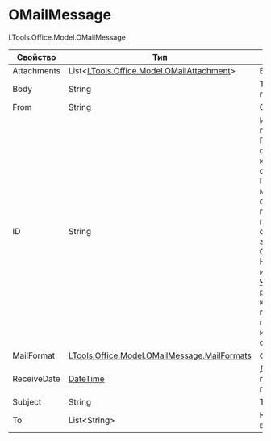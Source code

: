 # OMailMessage

LTools.Office.Model.OMailMessage

| Свойство    | Тип                                                             | Описание             |
| ----------- | --------------------------------------------------------------- | -------------------- |
| Attachments | List<[LTools.Office.Model.OMailAttachment](omailattachment.md)> | Вложения             |
| Body        | String                                                          | Текст тела письма    |
| From        | String                                                          | От кого              |
| ID          | String                                                          | Идентификатор письма. Позволяет обратиться к конкретному сообщению. Получить ID можно при считывании писем с помощью соответствующих элементов Студии. Например, при использовании [**Чтения почты**](https://docs.primo-rpa.ru/primo-rpa/g_elements/osnovnye-elementy/els_outlook/el_outlook_readmail), в результате которого мы получаем список писем, у каждого из которых есть свой ID |
| MailFormat  | [LTools.Office.Model.OMailMessage.MailFormats](mailformats.md)  | Формат письма        |
| ReceiveDate | [DateTime](https://learn.microsoft.com/ru-ru/dotnet/api/system.datetime?view=netframework-4.8) | Дата и время получения письма |
| Subject     | String                                                          | Тема письма          |
| To          | List\<String>                                                   | Кому (для входящих)  |



